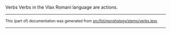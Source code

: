 Verbs
Verbs in the Vlax Romani language are actions.

* * *

<small>This (part of) documentation was generated from [src/fst/morphology/stems/verbs.lexc](https://github.com/giellalt/lang-rmy/blob/main/src/fst/morphology/stems/verbs.lexc)</small>

---

